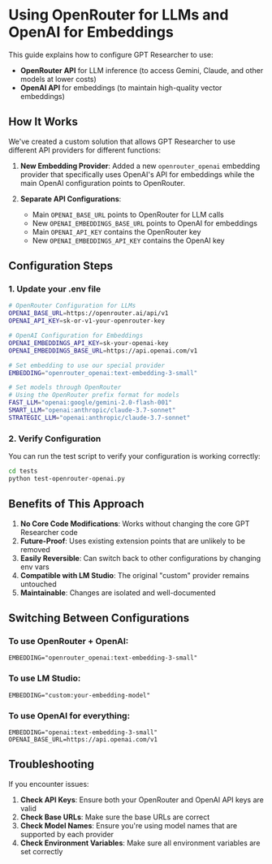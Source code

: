 # Using OpenRouter for LLMs and OpenAI for Embeddings

This guide explains how to configure GPT Researcher to use:
- **OpenRouter API** for LLM inference (to access Gemini, Claude, and other models at lower costs)
- **OpenAI API** for embeddings (to maintain high-quality vector embeddings)

## How It Works

We've created a custom solution that allows GPT Researcher to use different API providers for different functions:

1. **New Embedding Provider**: Added a new `openrouter_openai` embedding provider that specifically uses OpenAI's API for embeddings while the main OpenAI configuration points to OpenRouter.

2. **Separate API Configurations**:
   - Main `OPENAI_BASE_URL` points to OpenRouter for LLM calls
   - New `OPENAI_EMBEDDINGS_BASE_URL` points to OpenAI for embeddings
   - Main `OPENAI_API_KEY` contains the OpenRouter key
   - New `OPENAI_EMBEDDINGS_API_KEY` contains the OpenAI key

## Configuration Steps

### 1. Update your .env file

```bash
# OpenRouter Configuration for LLMs
OPENAI_BASE_URL=https://openrouter.ai/api/v1
OPENAI_API_KEY=sk-or-v1-your-openrouter-key

# OpenAI Configuration for Embeddings
OPENAI_EMBEDDINGS_API_KEY=sk-your-openai-key
OPENAI_EMBEDDINGS_BASE_URL=https://api.openai.com/v1

# Set embedding to use our special provider
EMBEDDING="openrouter_openai:text-embedding-3-small"

# Set models through OpenRouter
# Using the OpenRouter prefix format for models
FAST_LLM="openai:google/gemini-2.0-flash-001"
SMART_LLM="openai:anthropic/claude-3.7-sonnet"
STRATEGIC_LLM="openai:anthropic/claude-3.7-sonnet"
```

### 2. Verify Configuration

You can run the test script to verify your configuration is working correctly:

```bash
cd tests
python test-openrouter-openai.py
```

## Benefits of This Approach

1. **No Core Code Modifications**: Works without changing the core GPT Researcher code
2. **Future-Proof**: Uses existing extension points that are unlikely to be removed
3. **Easily Reversible**: Can switch back to other configurations by changing env vars
4. **Compatible with LM Studio**: The original "custom" provider remains untouched
5. **Maintainable**: Changes are isolated and well-documented

## Switching Between Configurations

### To use OpenRouter + OpenAI:
```
EMBEDDING="openrouter_openai:text-embedding-3-small"
```

### To use LM Studio:
```
EMBEDDING="custom:your-embedding-model"
```

### To use OpenAI for everything:
```
EMBEDDING="openai:text-embedding-3-small"
OPENAI_BASE_URL=https://api.openai.com/v1
```

## Troubleshooting

If you encounter issues:

1. **Check API Keys**: Ensure both your OpenRouter and OpenAI API keys are valid
2. **Check Base URLs**: Make sure the base URLs are correct
3. **Check Model Names**: Ensure you're using model names that are supported by each provider
4. **Check Environment Variables**: Make sure all environment variables are set correctly